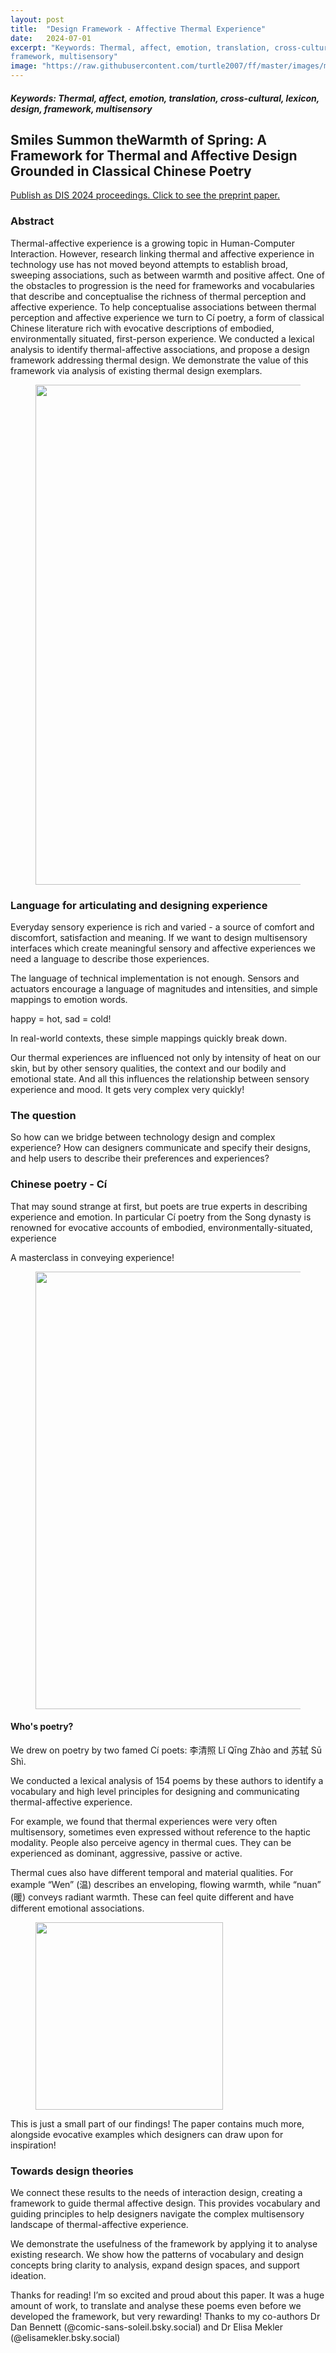 ```yaml
---
layout: post
title:  "Design Framework - Affective Thermal Experience"
date:   2024-07-01
excerpt: "Keywords: Thermal, affect, emotion, translation, cross-cultural, lexicon, design,
framework, multisensory"
image: "https://raw.githubusercontent.com/turtle2007/ff/master/images/multi2.jpg"
---
```



<h5>Keywords: Thermal, affect, emotion, translation, cross-cultural, lexicon, design,
framework, multisensory</h5>


## Smiles Summon theWarmth of Spring: A Framework for Thermal and Affective Design Grounded in Classical Chinese Poetry

[Publish as DIS 2024 proceedings. Click to see the preprint paper.]({{site.baseurl}}/assets/files/dis24-202.pdf)
 
### Abstract
Thermal-affective experience is a growing topic in Human-Computer Interaction. However, research linking thermal and affective experience in technology use has not moved beyond attempts to establish broad, sweeping associations, such as between warmth and positive affect. One of the obstacles to progression is the need for frameworks and vocabularies that describe and conceptualise the richness of thermal perception and affective experience. To help conceptualise associations between thermal perception and affective experience we turn to Cí poetry, a form of classical Chinese literature rich with evocative descriptions of embodied, environmentally situated, first-person experience. We conducted a lexical analysis to identify thermal-affective associations, and propose a design framework addressing thermal design. We demonstrate the value of this framework via analysis of existing thermal design exemplars.

<figure>
<img src="{{site.baseurl}}/images/design_framework/teaser.png" style = "width:800px"/>
</figure>

### Language for articulating and designing experience
Everyday sensory experience is rich and varied - a source of comfort and discomfort, satisfaction and meaning. If we want to design multisensory interfaces which create meaningful sensory and affective experiences we need a language to describe those experiences.

The language of technical implementation is not enough. Sensors and actuators encourage a language of magnitudes and intensities, and simple mappings to emotion words.

happy = hot, sad = cold!

In real-world contexts, these simple mappings quickly break down.

Our thermal experiences are influenced not only by intensity of heat on our skin, but by other sensory qualities, the context and our bodily and emotional state.
And all this influences the relationship between sensory experience and mood. It gets very complex very quickly!

### The question
So how can we bridge between technology design and complex experience? How can designers communicate and specify their designs, and help users to describe their preferences and experiences?

### Chinese poetry - Cí
That may sound strange at first, but poets are true experts in describing experience and emotion. In particular Cí poetry from the Song dynasty is renowned for evocative accounts of embodied, environmentally-situated, experience

A masterclass in conveying experience!

<figure>
<img src="{{site.baseurl}}/images/design_framework/LQZ1.png" style = "width:700px"/>
</figure>

#### Who's poetry?
We drew on poetry by two famed Cí poets: 李清照 Lǐ Qīng Zhào and 苏轼 Sū Shì.

We conducted a lexical analysis of 154 poems by these authors to identify a vocabulary and high level principles for designing and communicating thermal-affective experience.

For example, we found that thermal experiences were very often multisensory, sometimes even expressed without reference to the haptic modality.
People also perceive agency in thermal cues. They can be experienced as dominant, aggressive, passive or active.

Thermal cues also have different temporal and material qualities. For example “Wen” (温) describes an enveloping, flowing warmth, while “nuan” (暖) conveys radiant warmth. These can feel quite different and have different emotional associations.

<figure>
<img src="{{site.baseurl}}/images/design_framework/wen_nuan.jpg" style = "width:300px"/>
</figure>

This is just a small part of our findings! The paper contains much more, alongside evocative examples which designers can draw upon for inspiration!

### Towards design theories
We connect these results to the needs of interaction design, creating a framework to guide thermal affective design.
This provides vocabulary and guiding principles to help designers navigate the complex multisensory landscape of thermal-affective experience.

We demonstrate the usefulness of the framework by applying it to analyse existing research. We show how the patterns of vocabulary and design concepts bring clarity to analysis, expand design spaces, and support ideation.

Thanks for reading! I’m so excited and proud about this paper. It was a huge amount of work, to translate and analyse these poems even before we developed the framework, but very rewarding!
Thanks to my co-authors Dr Dan Bennett (@comic-sans-soleil.bsky.social) and Dr Elisa Mekler (@elisamekler.bsky.social)





